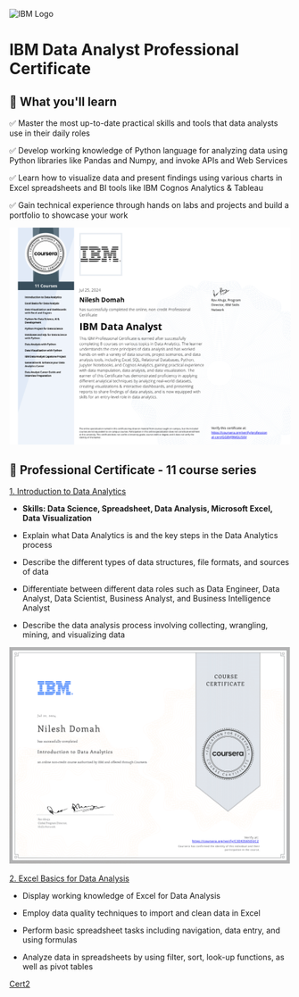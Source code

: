 ![IBM Logo](https://github.com/ndomah/IBM-Data-Analyst-Professional-Certificate/blob/main/IBM%20Logo.png)
# IBM Data Analyst Professional Certificate
## 🧠 What you'll learn
✅ Master the most up-to-date practical skills and tools that data analysts use in their daily roles

✅ Develop working knowledge of Python language for analyzing data using Python libraries like Pandas and Numpy, and invoke APIs and Web Services

✅ Learn how to visualize data and present findings using various charts in Excel spreadsheets and BI tools like IBM Cognos Analytics & Tableau

✅ Gain technical experience through hands on labs and projects and build a portfolio to showcase your work

![IBM Cert](https://github.com/ndomah/IBM-Data-Analyst-Professional-Certificate/blob/main/IBM%20Data%20Analyst%20Certificate.png)

## 📜 Professional Certificate - 11 course series
[1. Introduction to Data Analytics](https://github.com/ndomah/IBM-Data-Analyst-Professional-Certificate/tree/main/01.%20Introduction%20to%20Data%20Analytics)

- **Skills: Data Science, Spreadsheet, Data Analysis, Microsoft Excel, Data Visualization**
  
- Explain what Data Analytics is and the key steps in the Data Analytics process

- Describe the different types of data structures, file formats, and sources of data
  
- Differentiate between different data roles such as Data Engineer, Data Analyst, Data Scientist, Business Analyst, and Business Intelligence Analyst
  
- Describe the data analysis process involving collecting, wrangling, mining, and visualizing data

![Cert1](https://github.com/ndomah/IBM-Data-Analyst-Professional-Certificate/blob/main/01.%20Introduction%20to%20Data%20Analytics/Introduction%20to%20Data%20Analytics%20Certificate-1.png)

[2. Excel Basics for Data Analysis](https://github.com/ndomah/IBM-Data-Analyst-Professional-Certificate/tree/main/02.%20Excel%20Basics%20for%20Data%20Analysis)

- Display working knowledge of Excel for Data Analysis

- Employ data quality techniques to import and clean data in Excel

- Perform basic spreadsheet tasks including navigation, data entry, and using formulas

- Analyze data in spreadsheets by using filter, sort, look-up functions, as well as pivot tables

[Cert2](https://github.com/ndomah/IBM-Data-Analyst-Professional-Certificate/blob/main/02.%20Excel%20Basics%20for%20Data%20Analysis/Excel%20Basics%20for%20Data%20Analysis%20Certificate-1.png)



